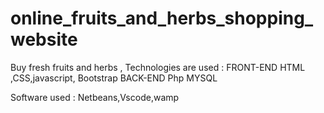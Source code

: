 # online_fruits_and_herbs_shopping_website
Buy fresh fruits and herbs ,
Technologies are used :
FRONT-END 
HTML ,CSS,javascript, Bootstrap
BACK-END 
Php MYSQL

Software used :
Netbeans,Vscode,wamp 
